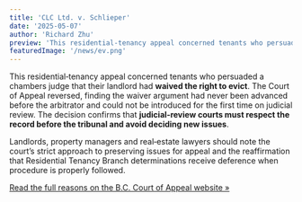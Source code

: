 ```yaml
---
title: 'CLC Ltd. v. Schlieper'
date: '2025-05-07'
author: 'Richard Zhu'
preview: 'This residential‑tenancy appeal concerned tenants who persuaded a chambers judge that their landlord had waived the right to evict...'
featuredImage: '/news/ev.png'
---
```


This residential‑tenancy appeal concerned tenants who persuaded a chambers judge that their landlord had **waived the right to evict**. The Court of Appeal reversed, finding the waiver argument had never been advanced before the arbitrator and could not be introduced for the first time on judicial review. The decision confirms that **judicial‑review courts must respect the record before the tribunal and avoid deciding new issues**. 

Landlords, property managers and real‑estate lawyers should note the court’s strict approach to preserving issues for appeal and the reaffirmation that Residential Tenancy Branch determinations receive deference when procedure is properly followed.

[Read the full reasons on the B.C. Court of Appeal website »](https://www.bccourts.ca/jdb-txt/ca/25/01/2025BCCA0145.htm)
